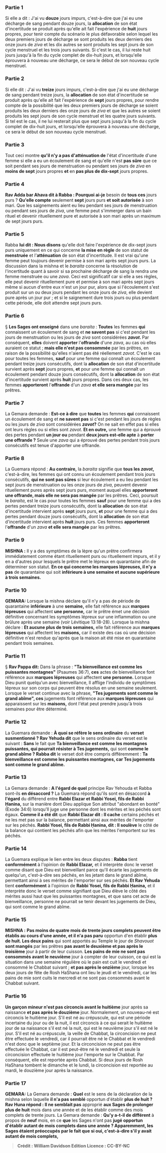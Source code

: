 
### Partie 1
Si elle a dit : J'ai vu <b>douze</b> jours impurs, c'est-à-dire que j'ai eu une décharge de sang pendant douze jours, la <b>allocation</b> de son état d'incertitude se produit après qu'elle ait fait l'expérience de <b>huit</b> jours propres, pour tenir compte du scénario le plus défavorable selon lequel les deux premiers jours de décharge se sont produits les deux derniers des onze jours de <i>ziva</i> et les dix autres se sont produits les sept jours de son cycle menstruel et les trois jours suivants. Si c'est le cas, il lui reste huit jours jusqu'à la fin du cycle complet de dix-huit jours, et lorsqu'elle éprouvera à nouveau une décharge, ce sera le début de son nouveau cycle menstruel.

### Partie 2
Si elle dit : J'ai vu <b>treize</b> jours impurs, c'est-à-dire que j'ai eu une décharge de sang pendant treize jours, la <b>allocation</b> de son état d'incertitude se produit après qu'elle ait fait l'expérience de <b>sept</b> jours propres, pour rendre compte de la possibilité que les deux premiers jours de décharge se soient produits les deux derniers des onze jours de <i>ziva</i> et que les autres se soient produits les sept jours de son cycle menstruel et les quatre jours suivants. Si tel est le cas, il ne lui resterait plus que sept jours jusqu'à la fin du cycle complet de dix-huit jours, et lorsqu'elle éprouvera à nouveau une décharge, ce sera le début de son nouveau cycle menstruel.

### Partie 3
Tout ceci montre <b>qu'il n'y a pas d'atténuation de</b> l'état d'incertitude d'une femme si elle a eu un écoulement de sang et qu'elle n'est <b>pas sûre</b> que ce soit pendant ses jours de menstruation ou pendant ses jours de <i>ziva</i> en <b>moins de sept</b> jours propres <b>et</b> en <b>pas plus de dix-sept</b> jours propres.

### Partie 4
<b>Rav Adda bar Ahava dit à Rabba : Pourquoi ai-je</b> besoin de <b>tous ces</b> jours purs ? <b>Qu'elle compte</b> seulement <b>sept</b> jours purs <b>et soit autorisée</b> à son mari. Que les saignements aient eu lieu pendant ses jours de menstruation ou pendant ses jours de <i>ziva</i>, une femme peut s'immerger dans un bain rituel et devenir rituellement pure et autorisée à son mari après un maximum de sept jours purs.

### Partie 5
Rabba <b>lui dit : Nous disons</b> qu'elle doit faire l'expérience de dix-sept jours purs uniquement en ce qui concerne <b>la mise en règle</b> de son statut de <b>menstruée</b> et l'<b>atténuation</b> de son état d'incertitude. Il est vrai qu'une femme peut toujours devenir permise à son mari après sept jours purs. La discussion dans la mishna et le <i>baraita</i> concerne la résolution de l'incertitude quant à savoir si sa prochaine décharge de sang la rendra une femme menstruée ou une <i>zava</i>. Ceci est significatif car si elle a ses règles, elle peut devenir rituellement pure et permise à son mari après sept jours même si aucun d'entre eux n'est un jour pur, alors que si l'écoulement s'est produit sur un ou deux jours pendant les onze jours de <i>ziva</i>, elle devient pure après un jour pur ; et si le saignement dure trois jours ou plus pendant cette période, elle doit attendre sept jours purs.

### Partie 6
§ <b>Les Sages ont enseigné</b> dans une <i>baraita</i> : <b>Toutes</b> les femmes <b>qui</b> connaissent un écoulement de sang et <b>ne savent pas</b> si c'est pendant les jours de menstruation ou les jours de <i>ziva</i> sont considérées <b><i>zavot</i>. </b> Par conséquent, <b>elles</b> doivent <b>apporter</b> l'<b>offrande</b> d'une <i>zava</i>, au cas où elles auraient ce statut ; <b>mais elle n'est pas consommée</b> par les prêtres, en raison de la possibilité qu'elles n'aient pas été réellement <i>zavot</i>. C'est le cas pour toutes les femmes, <b>sauf</b> pour une femme qui connaît un écoulement pendant treize jours consécutifs, dont la <b>allocation</b> de son état d'incertitude survient après <b>sept</b> jours propres, <b>et</b> pour une femme qui connaît un écoulement pendant douze jours consécutifs, dont la <b>allocation</b> de son état d'incertitude survient après <b>huit</b> jours propres. Dans ces deux cas, les femmes <b>apporteront</b> l'<b>offrande</b> d'un <i>zava</i> <b>et elle sera mangée</b> par les prêtres.

### Partie 7
La Gemara demande : <b>Est-ce à dire</b> que <b>toutes</b> les femmes <b>qui</b> connaissent un écoulement de sang et <b>ne savent pas</b> si c'est pendant les jours de règles ou les jours de <i>ziva</i> sont considérées <b><i>zavot</i>?</b> On ne sait en effet pas si elles ont leurs règles ou si elles sont <i>zavot</i>. <b>Et en outre,</b> une femme qui a éprouvé des pertes pendant <b>un jour ou</b> pendant <b>deux jours est-elle apte</b> à <b>porter une offrande ?</b> Seule une <i>zava</i> qui a éprouvé des pertes pendant trois jours consécutifs est tenue d'apporter une offrande.

### Partie 8
La Guemara répond : <b>Au contraire,</b> la <i>baraita</i> signifie que <b>tous les <i>zavot</i>,</b> c'est-à-dire, les femmes qui ont connu un écoulement pendant trois jours consécutifs, <b>qui ne sont pas sûres</b> si leur écoulement a eu lieu pendant les sept jours de menstruation ou les onze jours de <i>ziva</i>, peuvent devenir rituellement pures après sept jours purs, moment auquel elles <b>apporteront une offrande, mais elle ne sera pas mangée</b> par les prêtres. Ceci, poursuit le <i>baraita</i>, est le cas pour toutes les femmes <b>sauf</b> pour une femme qui a des pertes pendant treize jours consécutifs, dont la <b>allocation</b> de son état d'incertitude intervient après <b>sept</b> jours purs, <b>et</b> pour une femme qui a des pertes pendant douze jours consécutifs, dont la <b>allocation</b> de son état d'incertitude intervient après <b>huit</b> jours purs. Ces femmes <b>apporteront</b> l'<b>offrande</b> d'un <i>zava</i> <b>et elle sera mangée</b> par les prêtres.

### Partie 9
<strong>MISHNA :</strong> Il y a des symptômes de la lèpre qu'un prêtre confirmera immédiatement comme étant rituellement purs ou rituellement impurs, et il y en a d'autres pour lesquels le prêtre met le lépreux en quarantaine afin de déterminer son statut. <b>En ce qui concerne les marques lépreuses, il n'y a pas</b> de quarantaine qui soit <b>inférieure à une semaine et aucune supérieure à trois semaines.</b>

### Partie 10
<strong>GEMARA:</strong> Lorsque la mishna déclare qu'il n'y a pas de période de quarantaine <b>inférieure</b> à une <b>semaine,</b> elle fait référence aux <b>marques lépreuses</b> qui affectent <b>une personne,</b> car le prêtre émet une décision définitive concernant les symptômes lépreux sur une inflammation ou une brûlure après une semaine (voir Lévitique 13:18-28). Lorsque la mishna déclare : <b>Et aucune plus de trois semaines,</b> elle fait référence aux <b>marques lépreuses</b> qui affectent les <b>maisons,</b> car il existe des cas où une décision définitive n'est rendue qu'après que la maison ait été mise en quarantaine pendant trois semaines.

### Partie 11
§ <b>Rav Pappa dit:</b> Dans la phrase : <b>"Ta bienveillance est comme les puissantes montagnes"</b> (Psaumes 36:7), <b>ces</b> actes de bienveillance font référence aux <b>marques lépreuses</b> qui affectent <b>une personne.</b> Lorsque Dieu punit quelqu'un avec bienveillance, Il afflige l'individu de symptômes lépreux sur son corps qui peuvent être résolus en une semaine seulement. Lorsque le verset continue avec la phrase, <b>"Tes jugements sont comme le grand abîme", ces</b> jugements font référence aux <b>marques lépreuses</b> qui apparaissent sur les <b>maisons,</b> dont l'état peut prendre jusqu'à trois semaines pour être déterminé.

### Partie 12
La Guemara demande : <b>À quoi se réfère le sens ordinaire</b> du <b>verset susmentionné ? Rav Yehuda dit</b> que le sens ordinaire du verset est le suivant : <b>Sans</b> le fait que <b>Ta bienveillance est comme les montagnes puissantes, qui pourrait résister à Tes jugements,</b> qui sont <b>comme le grand abîme ? Rabba dit</b> le verset doit être compris différemment : <b>Ta bienveillance est comme les puissantes montagnes, car Tes jugements sont comme le grand abîme.</b>

### Partie 13
La Gemara demande : <b>A l'égard de quel</b> principe Rav Yehouda et Rabba sont-ils <b>en désaccord ?</b> La Guemara répond qu'ils sont en désaccord <b>à l'égard</b> du différend entre <b>Rabbi Elazar et Rabbi Yosei, fils de Rabbi Ḥanina,</b> sur la manière dont Dieu applique Son attribut "abondant en bonté" (Exode 34:6) lorsqu'Il juge une personne dont les mérites et les péchés sont égaux. <b>Comme il a été dit</b> que <b>Rabbi Elazar dit : Il cache</b> certains péchés et ne les met pas sur la balance, permettant ainsi aux mérites de l'emporter sur les péchés. <b>Rabbi Yosei, fils de Rabbi Ḥanina, dit : Il soulève</b> le côté de la balance qui contient les péchés afin que les mérites l'emportent sur les péchés.

### Partie 14
La Guemara explique le lien entre les deux disputes : <b>Rabba</b> tient <b>conformément</b> à l'opinion de <b>Rabbi Elazar,</b> et il interprète donc le verset comme disant que Dieu est bienveillant parce qu'Il écarte les jugements de quelqu'un, c'est-à-dire ses péchés, en les jetant dans le grand abîme, permettant ainsi à ses mérites de l'emporter sur ses péchés. <b>Et Rav Yehuda</b> tient <b>conformément</b> à l'opinion de <b>Rabbi Yosei, fils de Rabbi Ḥanina,</b> et il interprète donc le verset comme signifiant que Dieu élève le côté des mérites aussi haut que les puissantes montagnes, et que sans cet acte de bienveillance, personne ne pourrait se tenir devant les jugements de Dieu, qui sont comme le grand abîme.

### Partie 15
<strong>MISHNA :</strong> <b>Pas moins de quatre <b>mois de trente jours</b> complets peuvent être établis <b>au cours</b> d'une année, et il n'a pas paru</b> opportun d'en établir <b>plus de huit. Les deux pains</b> qui sont apportés au Temple le jour de <i>Shavouot</i> <b>sont mangés</b> par les prêtres <b>pas avant le deuxième et pas après le troisième</b> jour à partir de leur cuisson. <b>Les pains de mie ne sont pas consommés avant le neuvième</b> jour à compter de leur cuisson, ce qui est la situation dans une semaine régulière où le pain est cuit le vendredi et consommé le Chabbat suivant ; <b>et pas après le onzième</b> jour, lorsque les deux jours de fête de Rosh HaShana ont lieu le jeudi et le vendredi, car les pains de mie sont cuits le mercredi et ne sont pas consommés avant le Chabbat suivant.

### Partie 16
<b>Un garçon mineur n'est pas circoncis avant le huitième</b> jour après sa naissance <b>et pas après le douzième</b> jour. Normalement, un nouveau-né est circoncis le huitième jour. S'il est né au crépuscule, qui est une période incertaine du jour ou de la nuit, il est circoncis à ce qui serait le huitième jour de sa naissance s'il est né la nuit, qui est le neuvième jour s'il est né le jour. S'il est né au crépuscule, la veille de Chabbat, la circoncision ne peut être effectuée le vendredi, car il pourrait être né le Chabbat et le vendredi n'est donc que le septième jour. Et la circoncision ne peut pas être effectuée le Chabbat, car il est peut-être né le vendredi et seule la circoncision effectuée le huitième jour l'emporte sur le Chabbat. Par conséquent, elle est reportée après Chabbat. Si deux jours de Rosh HaShana tombent le dimanche et le lundi, la circoncision est reportée au mardi, le douzième jour après la naissance.

### Partie 17
<strong>GEMARA:</strong> La Gemara demande : <b>Quel</b> est le sens de la déclaration de la mishna selon laquelle <b>il n'a pas semblé</b> opportun d'établir <b>plus de huit ? Rav Huna répond : Il ne semblait pas</b> approprié <b>aux Sages de prolonger plus de huit</b> mois dans une année et de les établir comme des mois complets de trente jours. La Gemara demande : <b>Qu'y a-t-il de différent</b> à propos de <b>neuf</b> mois, en ce <b>que</b> les Sages n'ont pas <b>jugé opportun d'établir autant de mois complets dans une année ? Apparemment, les Sages étaient préoccupés par le fait que <b>si oui,</b> c'est-à-dire s'il y avait autant de mois complets,

>Crédit : William Davidson Edition
>Licence : CC-BY-NC